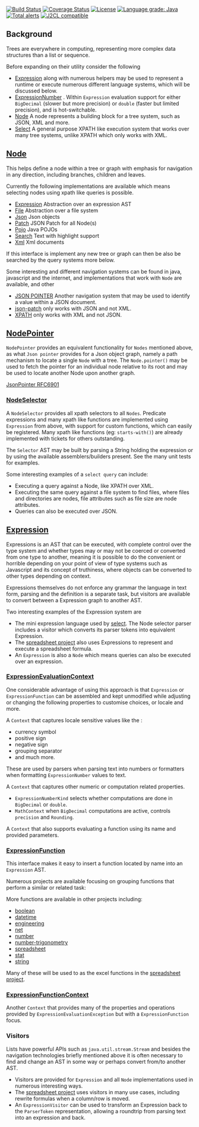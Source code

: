 [![Build Status](https://github.com/mP1/walkingkooka-tree/actions/workflows/build.yaml/badge.svg)](https://github.com/mP1/walkingkooka-tree/actions/workflows/build.yaml/badge.svg)
[![Coverage Status](https://coveralls.io/repos/github/mP1/walkingkooka-tree/badge.svg?branch=master)](https://coveralls.io/github/mP1/walkingkooka-tree?branch=master)
[![License](https://img.shields.io/badge/License-Apache%202.0-blue.svg)](https://opensource.org/licenses/Apache-2.0)
[![Language grade: Java](https://img.shields.io/lgtm/grade/java/g/mP1/walkingkooka-tree.svg?logo=lgtm&logoWidth=18)](https://lgtm.com/projects/g/mP1/walkingkooka-tree/context:java)
[![Total alerts](https://img.shields.io/lgtm/alerts/g/mP1/walkingkooka-tree.svg?logo=lgtm&logoWidth=18)](https://lgtm.com/projects/g/mP1/walkingkooka-tree/alerts/)
[![J2CL compatible](https://img.shields.io/badge/J2CL-compatible-brightgreen.svg)](https://github.com/mP1/j2cl-central)

## Background

Trees are everywhere in computing, representing more complex data structures than a list or sequence.

Before expanding on their utility consider the following

- [Expression](https://github.com/mP1/walkingkooka-tree/tree/master/src/main/java/walkingkooka/tree/expression) along
  with numerous helpers may be used to represent a runtime or execute numerous different language systems, which will be
  discussed below.
- [ExpressionNumber](https://github.com/mP1/walkingkooka-tree/blob/master/src/main/java/walkingkooka/tree/expression/ExpressionNumber.java)
  . Within `Expression` evaluation support for either `BigDecimal` (slower but more precision) or `double` (faster but
  limited precision), and is hot-switchable.
- [Node](https://github.com/mP1/walkingkooka-tree/blob/master/src/main/java/walkingkooka/tree/Node.java) A node
  represents a building block for a tree system, such as JSON, XML and more.
- [Select](https://github.com/mP1/walkingkooka-tree/blob/master/src/main/java/walkingkooka/tree/select) A general
  purpose XPATH like execution system that works over many tree systems, unlike XPATH which only works with XML.

## [Node](https://github.com/mP1/walkingkooka-tree/blob/master/src/main/java/walkingkooka/tree/Node.java)

This helps define a node within a tree or graph with emphasis for navigation in any direction, including branches,
children and leaves.

Currently the following implementations are available which means selecting nodes using xpath like queries is possible.

- [Expression](https://github.com/mP1/walkingkooka-tree/tree/master/src/main/java/walkingkooka/tree/expression)
  Abstraction over an expression AST
- [File](https://github.com/mP1/walkingkooka-tree-file/tree/master/src/main/java/walkingkooka/tree/file) Abstraction
  over a file system
- [Json](https://github.com/mP1/walkingkooka-tree-json/tree/master/src/main/java/walkingkooka/tree/json) Json objects
- [Patch](https://github.com/mP1/walkingkooka-tree-patch/tree/master/src/main/java/walkingkooka/tree/patch) JSON Patch
  for all Node(s)
- [Pojo](https://github.com/mP1/walkingkooka-tree-pojo/tree/master/src/main/java/walkingkooka/tree/pojo) Java POJOs
- [Search](https://github.com/mP1/walkingkooka-tree-search/tree/master/src/main/java/walkingkooka/tree/search) Text with
  highlight support
- [Xml](https://github.com/mP1/walkingkooka-tree-xml/tree/master/src/main/java/walkingkooka/tree/xml) Xml documents

If this interface is implement any new tree or graph can then be also be searched by the query systems more below.

Some interesting and different navigation systems can be found in java, javascript and the internet, and implementations
that work with `Node` are available, and other

- [JSON POINTER](https://datatracker.ietf.org/doc/html/rfc6901) Another navigation system that may be used to identify a
  value within a JSON document.
- [json-patch](http://jsonpatch.com) only works with JSON and not XML.
- [XPATH](https://en.wikipedia.org/wiki/XPath) only works with XML and not JSON.

## [NodePointer](https://github.com/mP1/walkingkooka/blob/master/src/main/java/walkingkooka/tree/pointer/NodePointer.java)

`NodePointer` provides an equivalent functionality for `Nodes` mentioned above, as what `Json pointer` provides for a
Json object graph, namely a path mechanism to locate a single `Node` with a tree. The `Node.pointer()` may be used to
fetch the pointer for an individual node relative to its root and may be used to locate another Node upon another graph.

[JsonPointer RFC6901](https://tools.ietf.org/html/rfc6901)

### [NodeSelector](https://github.com/mP1/walkingkooka-tree/blob/master/src/main/java/walkingkooka/tree/select/NodeSelector.java)

A `NodeSelector` provides all xpath selectors to all `Nodes`. Predicate expressions and many xpath like functions are
implemented using `Expression` from above, with support for custom functions, which can easily be registered. Many xpath
like functions (eg: `starts-with()`) are already implemented with tickets for others outstanding.

The `Selector` AST may be built by parsing a String holding the expression or by using the available assemblers/builders
present. See the many unit tests for examples.

Some interesting examples of a `select query` can include:

- Executing a query against a Node, like XPATH over XML.
- Executing the same query against a file system to find files, where files and directories are nodes, file attributes
  such as file size are node attributes.
- Queries can also be executed over JSON.

## [Expression](https://github.com/mP1/walkingkooka-tree/tree/master/src/main/java/walkingkooka/tree/expression)

Expressions is an AST that can be executed, with complete control over the type system and whether types may or may not
be coerced or converted from one type to another, meaning it is possible to do the convenient or horrible depending on
your point of view of type systems such as Javascript and its concept of truthiness, where objects can be converted to
other types depending on context.

Expressions themselves do not enforce any grammar the language in text form, parsing and the definition is a separate
task, but visitors are available to convert between a Expression graph to another AST.

Two interesting examples of the Expression system are

- The mini expression language used
  by [select](https://github.com/mP1/walkingkooka-tree/blob/master/src/main/java/walkingkooka/tree/select). The Node
  selector parser includes a visitor which converts its parser tokens into equivalent Expression.
- The [spreadsheet project](https://github.com/mP1/walkingkooka-spreadsheet) also uses Expressions to represent and
  execute a spreadsheet formula.
- An `Expression` is also a `Node` which means queries can also be executed over an expression.

### [ExpressionEvaluationContext](https://github.com/mP1/walkingkooka-tree/blob/master/src/main/java/walkingkooka/tree/expression/ExpressionEvaluationException.java)

One considerable advantage of using this approach is that `Expression` or `ExpressionFunction` can be assembled and kept
unmodified while adjusting or changing the following properties to customise choices, or locale and more.

A `Context` that captures locale sensitive values like the :

- currency symbol
- positive sign
- negative sign
- grouping separator
- and much more.

These are used by parsers when parsing text into numbers or formatters when formatting `ExpressionNumber` values to
text.

A `Context` that captures other numeric or computation related properties.

- `ExpressionNumberKind` selects whether computations are done in `BigDecimal` or `double`.
- `MathContext` when `BigDecimal` computations are active, controls `precision` and `Rounding`.

A `Context` that also supports evaluating a function using its name and provided parameters.

### [ExpressionFunction](https://github.com/mP1/walkingkooka-tree/blob/master/src/main/java/walkingkooka/tree/expression/function/ExpressionFunction.java)

This interface makes it easy to insert a function located by name into an `Expression` AST.

Numerous projects are available focusing on grouping functions that perform a similar or related task:

More functions are available in other projects including:

- [boolean](https://github.com/mP1/walkingkooka-tree-expression-function-boolean)
- [datetime](https://github.com/mP1/walkingkooka-tree-expression-function-datetime)
- [engineering](https://github.com/mP1/walkingkooka-tree-expression-function-engineering)
- [net](https://github.com/mP1/walkingkooka-tree-expression-function-net)
- [number](https://github.com/mP1/walkingkooka-tree-expression-function-number)
- [number-trigonometry](https://github.com/mP1/walkingkooka-tree-expression-function-number-trigonometry)
- [spreadsheet](https://github.com/mP1/walkingkooka-spreadsheet-expression-function)
- [stat](https://github.com/mP1/walkingkooka-tree-expression-function-stat)
- [string](https://github.com/mP1/walkingkooka-tree-expression-function-string)

Many of these will be used to as the excel functions in
the [spreadsheet project](https://github.com/mP1/walkingkooka-spreadsheet).

### [ExpressionFunctionContext](https://github.com/mP1/walkingkooka-tree/blob/master/src/main/java/walkingkooka/tree/expression/function/ExpressionFunctionContext.java)

Another `Context` that provides many of the properties and operations provided by `ExpressionEvaluationException` but
with a `ExpressionFunction` focus.

### Visitors

Lists have powerful APIs such as `java.util.stream.Stream` and besides the navigation technologies briefly mentioned
above it is often necessary to find and change an AST in some way or perhaps convert from/to another AST.

- Visitors are provided for `Expression` and all `Node` implementations used in numerous interesting ways.
- The [spreadsheet project](https://github.com/mP1/walkingkooka-spreadsheet) uses visitors in many use cases, including
  rewrite formulas when a column/row is moved.
- An `ExpressionVisitor` can be used to transform an Expression back to the `ParserToken` representation, allowing a
  roundtrip from parsing text into an expression and back.
